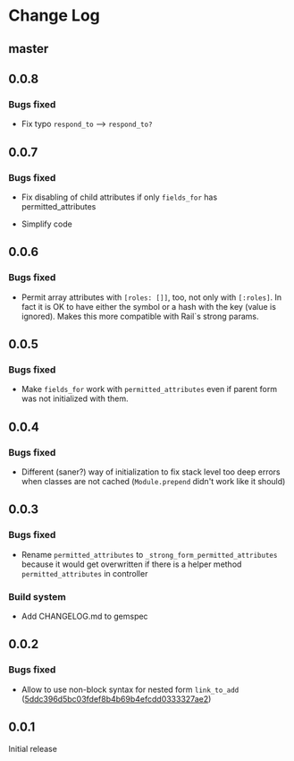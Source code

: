 # Change Log

## master

## 0.0.8

### Bugs fixed

* Fix typo `respond_to` --> `respond_to?`

## 0.0.7

### Bugs fixed

* Fix disabling of child attributes if only `fields_for` has permitted_attributes

* Simplify code

## 0.0.6

### Bugs fixed

* Permit array attributes with `[roles: []]`, too, not only with `[:roles]`.
  In fact it is OK to have either the symbol or a hash with the key (value is
  ignored). Makes this more compatible with Rail`s strong params.

## 0.0.5

### Bugs fixed

* Make `fields_for` work with `permitted_attributes` even if parent form was not
  initialized with them.

## 0.0.4

### Bugs fixed

* Different (saner?) way of initialization to fix stack level too deep errors
  when classes are not cached (`Module.prepend` didn't work like it should)

## 0.0.3

### Bugs fixed

* Rename `permitted_attributes` to  `_strong_form_permitted_attributes` because
  it would get overwritten if there is a helper method `permitted_attributes` in
  controller

### Build system

* Add CHANGELOG.md to gemspec

## 0.0.2

### Bugs fixed

* Allow to use non-block syntax for nested form `link_to_add`
  ([5ddc396d5bc03fdef8b4b69b4efcdd0333327ae2](https://github.com/Stellenticket/strong_form/commit/5ddc396d5bc03fdef8b4b69b4efcdd0333327ae2))

## 0.0.1

Initial release
